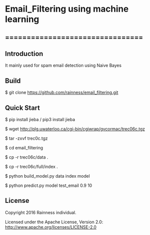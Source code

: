 # Email_Filtering using machine learning

## ================================

## Introduction

It mainly used for spam email detection using Naive Bayes

## Build

$ git clone https://github.com/rainness/email_filtering.git

## Quick Start

$ pip install jieba / pip3 install jieba

$ wget http://plg.uwaterloo.ca/cgi-bin/cgiwrap/gvcormac/trec06c.tgz

$ tar -zxvf trec0c.tgz

$ cd email_filtering

$ cp -r trec06c/data . 

$ cp -r trec06c/full/index .

$ python build_model.py data index model

$ python predict.py model test_email 0.9 10

## License

Copyright 2016 Rainness individual.

Licensed under the Apache License, Version 2.0: http://www.apache.org/licenses/LICENSE-2.0

